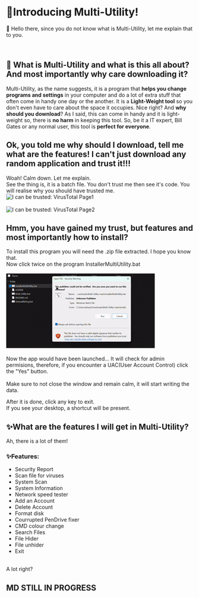 # 🚀Introducing Multi-Utility!

👋 Hello there, since you do not know what is Multi-Utility, let me explain that to you.

<br>

## 🤔 What is Multi-Utility and what is this all about? And most importantly why care downloading it?

Multi-Utility, as the name suggests, it is a program that **helps you change programs and settings** in your computer and do a lot of extra stuff that often come in handy one day or the another. It is a **Light-Weight tool** so you don't even have to care about the space it occupies. Nice right? And **why should you download**? As I said, this can come in handy and it is light-weight so, there is **no harm** in keeping this tool. So, be it a IT expert, Bill Gates or any normal user, this tool is **perfect for everyone**.

## Ok, you told me why should I download, tell me what are the features! I can't just download any random application and trust it!!!

Woah! Calm down. Let me explain.
<br>
See the thing is, it is a batch file. You don't trust me then see it's code. You will realise why you should have trusted me.
<br>
<img alt="I can be trusted: VirusTotal Page1" src="https://github.com/user-attachments/assets/1665864f-9a5c-42ce-bf66-10b7244eff1d" />
<br><br>
<img alt="I can be trusted: VirusTotal Page2" src="https://github.com/user-attachments/assets/8386aa13-7275-4875-bfea-d85591763872" />

## Hmm, you have gained my trust, but features and most importantly how to install?

To install this program you will need the .zip file extracted. I hope you know that.
<br>
Now click twice on the program InstallerMultiUtility.bat
<br><br>
![InstallerMultiUtility](https://github.com/Advay-CMD/Multi-Utility/blob/main/gif1.gif)
<br><br>
Now the app would have been launched... It will check for admin permisions, therefore, if you encounter a UAC(User Account Control) click the "Yes" button.
<br><br>
Make sure to not close the window and remain calm, it will start writing the data.

After it is done, click any key to exit.
<br>
If you see your desktop, a shortcut will be present.
<br>

## ✨What are the features I will get in Multi-Utility?

Ah, there is a lot of them!
<br>

### ✨Features:
- Security Report
- Scan file for viruses
- System Scan
- System Information
- Network speed tester
- Add an Account
- Delete Account
- Format disk
- Courrupted PenDrive fixer
- CMD colour change
- Search Files
- File Hider
- File unhider
- Exit

<br>
A lot right?

## MD STILL IN PROGRESS
